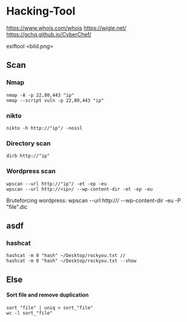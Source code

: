 ﻿# Hacking-Tool
https://www.whois.com/whois
https://wigle.net/
https://gchq.github.io/CyberChef/

exiftool <bild.png>

## Scan
### Nmap
    nmap -A -p 22,80,443 "ip"
    nmap --script vuln -p 22,80,443 "ip"
### nikto
    nikto -h http://"ip"/ -nossl
### Directory scan
    dirb http://"ip"
### Wordpress scan
    wpscan --url http://"ip"/ -et -ep -eu 
    wpscan --url http://<ip>/ --wp-content-dir -et -ep -eu
Bruteforcing wordpress:
    wpscan --url http://<ip>/ --wp-content-dir -eu -P "file".dic

## asdf
  ### hashcat
    hashcat -m 0 "hash" ~/Desktop/rockyou.txt //
    hashcat -m 0 "hash" ~/Desktop/rockyou.txt --show


  
## Else

#### Sort file and remove duplication
    sort "file" | uniq > sort_"file"
    wc -l sort_"file"
